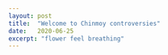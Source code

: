 ```yaml
---
layout: post
title:  "Welcome to Chinmoy controversies"
date:   2020-06-25
excerpt: "flower feel breathing"
---
```

